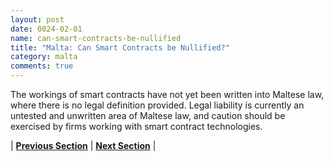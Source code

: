 ```yaml
---
layout: post
date: 0024-02-01
name: can-smart-contracts-be-nullified
title: "Malta: Can Smart Contracts be Nullified?"
category: malta
comments: true
---
```


The workings of smart contracts have not yet been written into Maltese law, where there is no legal definition provided. Legal liability is currently an untested and unwritten area of Maltese law, and caution should be exercised by firms working with smart contract technologies.



| **[Previous Section](https://neo-project.github.io/global-blockchain-compliance-hub//malta/malta-dispute-resolution.html)** | **[Next Section]( https://neo-project.github.io/global-blockchain-compliance-hub//malta/malta-suggested-readings.html)** |
